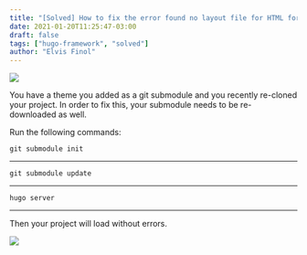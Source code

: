 ```yaml
---
title: "[Solved] How to fix the error found no layout file for HTML for page in Hugo?"
date: 2021-01-20T11:25:47-03:00
draft: false
tags: ["hugo-framework", "solved"]
author: "Elvis Finol"
---
```


![](https://paper-attachments.dropbox.com/s_3EA6CC7F2AE38E7F2F997BE5ED73447B1DBC1D718516A1C5A3168F4F9738D743_1610985197347_image.png)

You have a theme you added as a git submodule and you recently re-cloned your project. In order to fix this, your submodule needs to be re-downloaded as well.

Run the following commands:


    git submodule init
----------
    git submodule update
----------
    hugo server
----------

Then your project will load without errors.

![](https://paper-attachments.dropbox.com/s_3EA6CC7F2AE38E7F2F997BE5ED73447B1DBC1D718516A1C5A3168F4F9738D743_1610985940453_image.png)
